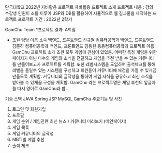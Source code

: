 단국대학교 2022년 자바활용 프로젝트
자바활용 프로젝트 소개
프로젝트 내용 : 강의 수강생 인원이 조를 이루어 JSP와 DB를 활용하여 자율적으로 웹 결과물을 제작하는 프로젝트 프로젝트 기간 : 2022년 2학기

GamChu Team
*프로젝트 결과: A학점
* 조원
담당	이름	소속
백엔드, 프론트엔드	신규철	컴퓨터공학과
백엔드, 프론트엔드	김준하	컴퓨터공학과
백엔드, 프론트엔드	김용원	응용컴퓨터공학과
프로젝트 이름 : GamChu
프로젝트 소개
조원 모두 게임에 관심이 있었음. 어떠한 특정 게임을 위한 페이지가 아닌 다수의 게임의 소식을 전달하고 게임을 추천 받을 수 있는 커뮤니티를 만들어보고자 프로젝트를 계획함. 또한 레벨시스템을 도입하여 출석체크를 통해 레벨을 올릴수 있는 시스템을 구성하고 회원들이 커뮤니티에 애정을 가질 수 있게끔 만들도록 계획함. 커뮤니티의 글작성을 통하여 게임 지식을 공유하고 최신 소식을 받아볼 수 있게끔 구성을 계획함. GamChu 라는 프로젝트명은 게임 추천의 앞글자를 따서 영어로 GamChu라 함.

기술 스택
JAVA
Spring
JSP
MySQL
GamChu 주요기능 및 사진
1. 로그인 및 회원가입
2. 프로필
3. 게임 순위 / 게임관련 최신 뉴스 / 커뮤니티 미리보기 (메인페이지)
4. 게임 목록
5. 게임 커뮤니티의 글작성
6. MBTI별 게임 추천
7. 출석 체크
